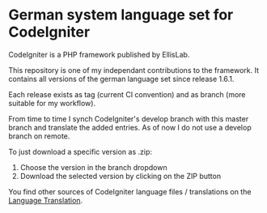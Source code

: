 German system language set for CodeIgniter
==========================================

CodeIgniter is a PHP framework published by EllisLab.

This repository is one of my independant contributions to the framework. It contains all versions of the german language set since release 1.6.1.

Each release exists as tag (current CI convention) and as branch (more suitable for my workflow).

From time to time I synch CodeIgniter's develop branch with this master branch and translate the added entries. As of now I do not use a develop branch on remote.

To just download a specific version as .zip:

1. Choose the version in the branch dropdown
2. Download the selected version by clicking on the ZIP button

You find other sources of CodeIgniter language files / translations on the [Language Translation](https://github.com/EllisLab/CodeIgniter/wiki/Language-Translation).


